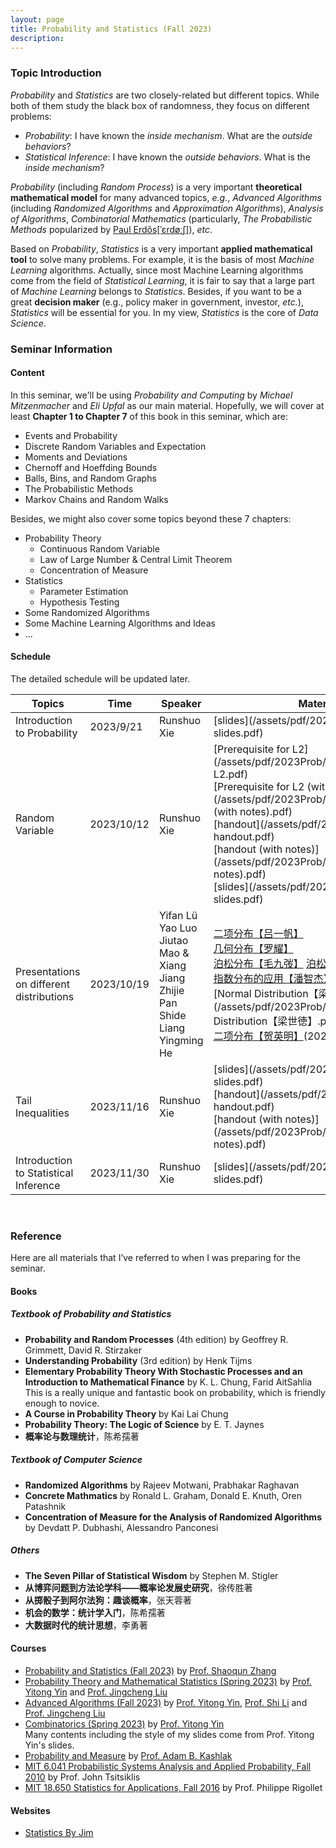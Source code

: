 ```yaml
---
layout: page
title: Probability and Statistics (Fall 2023)
description: 
---
```


### Topic Introduction

*Probability* and *Statistics* are two closely-related but different topics. While both of them study the black box of randomness, they focus on different problems: 

- *Probability*: I have known the *inside mechanism*. What are the *outside behaviors*?
- *Statistical Inference*: I have known the *outside behaviors*. What is the *inside mechanism*?

*Probability* (including *Random Process*) is a very important **theoretical mathematical model** for many advanced topics, *e.g.*, *Advanced Algorithms* (including *Randomized Algorithms* and *Approximation Algorithms*), *Analysis of Algorithms*, *Combinatorial Mathematics* (particularly, *The Probabilistic Methods* popularized by [Paul Erdős[ˈɛrdøːʃ]](https://en.wikipedia.org/wiki/Paul_Erd%C5%91s)), *etc*.

Based on *Probability*, *Statistics* is a very important **applied mathematical tool** to solve many problems. For example, it is the basis of most *Machine Learning* algorithms. Actually, since most Machine Learning algorithms come from the field of *Statistical Learning*, it is fair to say that a large part of *Machine Learning* belongs to *Statistics*. Besides, if you want to be a great **decision maker** (e.g., policy maker in government, investor, *etc.*), *Statistics* will be essential for you. In my view, *Statistics* is the core of *Data Science*.

### Seminar Information

#### Content

In this seminar, we'll be using *Probability and Computing* by *Michael Mitzenmacher* and *Eli Upfal* as our main material. Hopefully, we will cover at least **Chapter 1 to Chapter 7** of this book in this seminar, which are: 

- Events and Probability
- Discrete Random Variables and Expectation
- Moments and Deviations
- Chernoff and Hoeffding Bounds
- Balls, Bins, and Random Graphs
- The Probabilistic Methods
- Markov Chains and Random Walks

Besides, we might also cover some topics beyond these 7 chapters: 

- Probability Theory
  - Continuous Random Variable
  - Law of Large Number & Central Limit Theorem
  - Concentration of Measure
- Statistics
  - Parameter Estimation
  - Hypothesis Testing
- Some Randomized Algorithms
- Some Machine Learning Algorithms and Ideas
- ...

#### Schedule

The detailed schedule will be updated later.

| Topics                                   | Time       | Speaker                                                      | Material                                                     |
| ---------------------------------------- | ---------- | ------------------------------------------------------------ | ------------------------------------------------------------ |
| Introduction to Probability              | 2023/9/21  | Runshuo Xie                                                  | [slides](/assets/pdf/2023Prob/L1 slides.pdf)                 |
| Random Variable                          | 2023/10/12 | Runshuo Xie                                                  | [Prerequisite for L2](/assets/pdf/2023Prob/Prerequisite for L2.pdf) <br /> [Prerequisite for L2 (with notes)](/assets/pdf/2023Prob/Prerequisite for L2 (with notes).pdf)<br /> [handout](/assets/pdf/2023Prob/L2 handout.pdf)<br /> [handout (with notes)](/assets/pdf/2023Prob/L2 handout (with notes).pdf)<br /> [slides](/assets/pdf/2023Prob/L2 slides.pdf) |
| Presentations on different distributions | 2023/10/19 | Yifan Lü<br />Yao Luo<br />Jiutao Mao & Xiang  Jiang<br />Zhijie Pan<br />Shide Liang<br />Yingming He | [二项分布【吕一帆】](/assets/pdf/2023Prob/Presentation/二项分布【吕一帆】.pptx) <br /> [几何分布【罗耀】](/assets/pdf/2023Prob/Presentation/几何分布【罗耀】.pptx) <br /> [泊松分布【毛九弢】](/assets/pdf/2023Prob/Presentation/泊松分布【毛九弢】.pptx)   [泊松分布的应用【蒋庠】](/assets/pdf/2023Prob/Presentation/泊松分布的应用【蒋庠】.pdf) <br /> [指数分布的应用【潘智杰】](/assets/pdf/2023Prob/Presentation/指数分布的应用【潘智杰】.pptx) <br /> [Normal Distribution【梁世徳】](/assets/pdf/2023Prob/Presentation/Normal Distribution【梁世徳】.pptx)<br /> [二项分布【贺英明】](/assets/pdf/2023Prob/Presentation/二项分布【贺英明】.pdf)(2023/11/16) |
| Tail Inequalities                        | 2023/11/16 | Runshuo Xie                                                  | [slides](/assets/pdf/2023Prob/L3 slides.pdf)<br /> [handout](/assets/pdf/2023Prob/L3 handout.pdf)<br /> [handout (with notes)](/assets/pdf/2023Prob/L3 handout (with notes).pdf) |
| Introduction to Statistical Inference    | 2023/11/30 | Runshuo Xie                                                  | [slides](/assets/pdf/2023Prob/L4 slides.pdf)                 |

<br>

### Reference

Here are all materials that I’ve referred to when I was preparing for the seminar.

#### Books

##### Textbook of Probability and Statistics

- **Probability and Random Processes** (4th edition) by Geoffrey R. Grimmett, David R. Stirzaker
- **Understanding Probability** (3rd edition) by Henk Tijms
- **Elementary Probability Theory With Stochastic Processes and an Introduction to Mathematical Finance** by K. L. Chung, Farid AitSahlia<br>This is a really unique and fantastic book on probability, which is friendly enough to novice.
- **A Course in Probability Theory** by Kai Lai Chung
- **Probability Theory: The Logic of Science** by E. T. Jaynes
- **概率论与数理统计**，陈希孺著

##### Textbook of Computer Science

- **Randomized Algorithms** by Rajeev Motwani, Prabhakar Raghavan
- **Concrete Mathmatics** by Ronald L. Graham, Donald E. Knuth, Oren Patashnik
- **Concentration of Measure for the Analysis of Randomized Algorithms** by Devdatt P. Dubhashi, Alessandro Panconesi

##### Others

- **The Seven Pillar of Statistical Wisdom** by Stephen M. Stigler
- **从博弈问题到方法论学科——概率论发展史研究**，徐传胜著
- **从掷骰子到阿尔法狗：趣谈概率**，张天蓉著
- **机会的数学：统计学入门**，陈希孺著
- **大数据时代的统计思想**，李勇著

#### Courses

- [Probability and Statistics (Fall 2023)](http://www.lamda.nju.edu.cn/zhangsq/teaching/PS_Fall_2023/PS_Fall_2023.html) by [Prof. Shaoqun Zhang](http://www.lamda.nju.edu.cn/zhangsq/)
- [Probability Theory and Mathematical Statistics (Spring 2023)](https://tcs.nju.edu.cn/wiki/index.php?title=%E6%A6%82%E7%8E%87%E8%AE%BA%E4%B8%8E%E6%95%B0%E7%90%86%E7%BB%9F%E8%AE%A1_(Spring_2023)) by [Prof. Yitong Yin](http://tcs.nju.edu.cn/yinyt/) and [Prof. Jingcheng Liu](https://liuexp.github.io/)
- [Advanced Algorithms (Fall 2023)](https://tcs.nju.edu.cn/wiki/index.php?title=%E9%AB%98%E7%BA%A7%E7%AE%97%E6%B3%95_(Fall_2023)) by [Prof. Yitong Yin](http://tcs.nju.edu.cn/yinyt/), [Prof. Shi Li](https://tcs.nju.edu.cn/shili/) and [Prof. Jingcheng Liu](https://liuexp.github.io/)
- [Combinatorics (Spring 2023)](https://tcs.nju.edu.cn/wiki/index.php?title=组合数学_(Spring_2023)) by [Prof. Yitong Yin](http://tcs.nju.edu.cn/yinyt/)<br>Many contents including the style of my slides come from Prof. Yitong Yin's slides.
- [Probability and Measure](https://www.youtube.com/playlist?list=PL0vEWJI_pj7RZ51zecINlzWxpFv83r8RE) by [Prof. Adam B. Kashlak](https://sites.ualberta.ca/~kashlak/)
- [MIT 6.041 Probabilistic Systems Analysis and Applied Probability, Fall 2010](https://ocw.mit.edu/courses/6-041-probabilistic-systems-analysis-and-applied-probability-fall-2010/) by Prof. John Tsitsiklis
- [MIT 18.650 Statistics for Applications, Fall 2016](https://www.youtube.com/playlist?list=PLUl4u3cNGP60uVBMaoNERc6knT_MgPKS0) by Prof. Philippe Rigollet

#### Websites

- [Statistics By Jim](https://statisticsbyjim.com/)